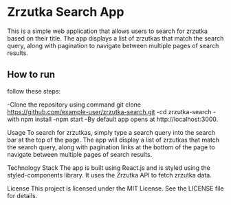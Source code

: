 # Zrzutka Search App

This is a simple web application that allows users to search for zrzutka based on their title. The app displays a list
of zrzutkas that match the search query, along with pagination to navigate between multiple pages of search results.

## How to run

follow these steps:

-Clone the repository using command git clone https://github.com/example-user/zrzutka-search.git
-cd zrzutka-search
-with npm install
-npm start
-By default app opens at http://localhost:3000.

Usage
To search for zrzutkas, simply type a search query into the search bar at the top of the page. The app will display a
list of zrzutkas that match the search query, along with pagination links at the bottom of the page to navigate between
multiple pages of search results.

Technology Stack
The app is built using React.js and is styled using the styled-components library. It uses the Zrzutka API to fetch
zrzutka data.

License
This project is licensed under the MIT License. See the LICENSE file for details.
